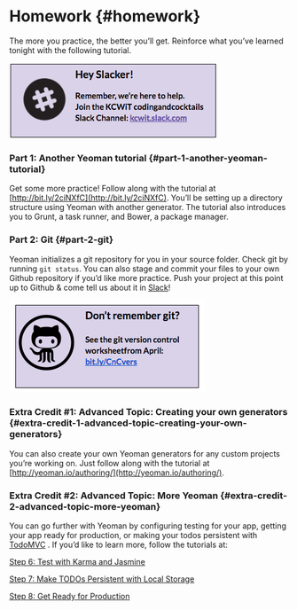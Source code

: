 # Homework {#homework}

The more you practice, the better you’ll get. Reinforce what you’ve learned tonight with the following tutorial.

[![](assets/images/slack.png)](http://kcwit.slack.com)

### Part 1: Another Yeoman tutorial {#part-1-another-yeoman-tutorial}

Get some more practice! Follow along with the tutorial at [http://bit.ly/2ciNXfC](http://bit.ly/2ciNXfC). You’ll be setting up a directory structure using Yeoman with another generator. The tutorial also introduces you to Grunt, a task runner, and Bower, a package manager.

### Part 2: Git {#part-2-git}

Yeoman initializes a git repository for you in your source folder. Check git by running `git status`. You can also stage and commit your files to your own Github repository if you’d like more practice. Push your project at this point up to Github & come tell us about it in <a href="slack://channel?team=T06BZHS4U&id=C0BGBKGG6">Slack</a>!

[![](assets/images/15.png)](http://bit.ly/CnCvers)

### Extra Credit #1: Advanced Topic: Creating your own generators {#extra-credit-1-advanced-topic-creating-your-own-generators}

You can also create your own Yeoman generators for any custom projects you’re working on. Just follow along with the tutorial at [http://yeoman.io/authoring/](http://yeoman.io/authoring/).

### Extra Credit #2: Advanced Topic: More Yeoman {#extra-credit-2-advanced-topic-more-yeoman}

You can go further with Yeoman by configuring testing for your app, getting your app ready for production, or making your todos persistent with  [TodoMVC](http://todomvc.com/) . If you’d like to learn more, follow the tutorials at:

[Step 6: Test with Karma and Jasmine](http://yeoman.io/codelab/run-unit-tests.html)

[Step 7: Make TODOs Persistent with Local Storage](http://yeoman.io/codelab/local-storage.html)

[Step 8: Get Ready for Production](http://yeoman.io/codelab/prepare-production.html)
